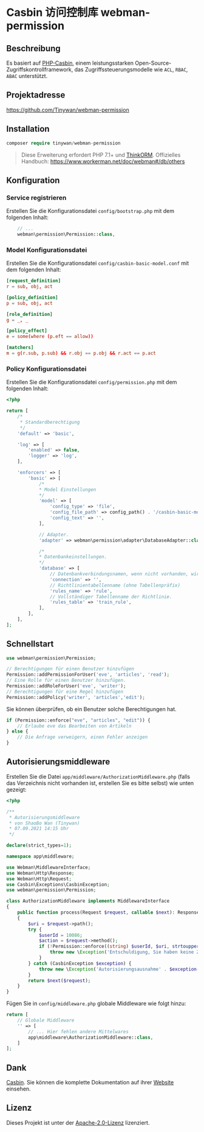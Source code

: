 # Casbin 访问控制库 webman-permission

## Beschreibung

Es basiert auf [PHP-Casbin](https://github.com/php-casbin/php-casbin), einem leistungsstarken Open-Source-Zugriffskontrollframework, das Zugriffssteuerungsmodelle wie `ACL`, `RBAC`, `ABAC` unterstützt.

## Projektadresse

https://github.com/Tinywan/webman-permission

## Installation

```php
composer require tinywan/webman-permission
```
> Diese Erweiterung erfordert PHP 7.1+ und [ThinkORM](https://www.kancloud.cn/manual/think-orm/1257998). Offizielles Handbuch: https://www.workerman.net/doc/webman#/db/others

## Konfiguration

### Service registrieren
Erstellen Sie die Konfigurationsdatei `config/bootstrap.php` mit dem folgenden Inhalt:

```php
    // ...
    webman\permission\Permission::class,
```

### Model Konfigurationsdatei
Erstellen Sie die Konfigurationsdatei `config/casbin-basic-model.conf` mit dem folgenden Inhalt:

```conf
[request_definition]
r = sub, obj, act

[policy_definition]
p = sub, obj, act

[role_definition]
g = _, _

[policy_effect]
e = some(where (p.eft == allow))

[matchers]
m = g(r.sub, p.sub) && r.obj == p.obj && r.act == p.act
```

### Policy Konfigurationsdatei
Erstellen Sie die Konfigurationsdatei `config/permission.php` mit dem folgenden Inhalt:

```php
<?php

return [
    /*
     * Standardberechtigung
     */
    'default' => 'basic',

    'log' => [
        'enabled' => false,
        'logger' => 'log',
    ],

    'enforcers' => [
        'basic' => [
            /*
            * Model Einstellungen
            */
            'model' => [
                'config_type' => 'file',
                'config_file_path' => config_path() . '/casbin-basic-model.conf',
                'config_text' => '',
            ],

            // Adapter.
            'adapter' => webman\permission\adapter\DatabaseAdapter::class,

            /*
            * Datenbankeinstellungen.
            */
            'database' => [
                // Datenbankverbindungsnamen, wenn nicht vorhanden, wird die Standardkonfiguration verwendet.
                'connection' => '',
                // Richtlinientabellenname (ohne Tabellenpräfix)
                'rules_name' => 'rule',
                // Vollständiger Tabellenname der Richtlinie.
                'rules_table' => 'train_rule',
            ],
        ],
    ],
];
```

## Schnellstart

```php
use webman\permission\Permission;

// Berechtigungen für einen Benutzer hinzufügen
Permission::addPermissionForUser('eve', 'articles', 'read');
// Eine Rolle für einen Benutzer hinzufügen.
Permission::addRoleForUser('eve', 'writer');
// Berechtigungen für eine Regel hinzufügen
Permission::addPolicy('writer', 'articles','edit');
```

Sie können überprüfen, ob ein Benutzer solche Berechtigungen hat.

```php
if (Permission::enforce("eve", "articles", "edit")) {
    // Erlaube eve das Bearbeiten von Artikeln
} else {
    // Die Anfrage verweigern, einen Fehler anzeigen
}
````

## Autorisierungsmiddleware

Erstellen Sie die Datei `app/middleware/AuthorizationMiddleware.php` (falls das Verzeichnis nicht vorhanden ist, erstellen Sie es bitte selbst) wie unten gezeigt:

```php
<?php

/**
 * Autorisierungsmiddleware
 * von ShaoBo Wan (Tinywan)
 * 07.09.2021 14:15 Uhr
 */

declare(strict_types=1);

namespace app\middleware;

use Webman\MiddlewareInterface;
use Webman\Http\Response;
use Webman\Http\Request;
use Casbin\Exceptions\CasbinException;
use webman\permission\Permission;

class AuthorizationMiddleware implements MiddlewareInterface
{
	public function process(Request $request, callable $next): Response
	{
		$uri = $request->path();
		try {
			$userId = 10086;
			$action = $request->method();
			if (!Permission::enforce((string) $userId, $uri, strtoupper($action))) {
				throw new \Exception('Entschuldigung, Sie haben keine Zugriffsberechtigung für diese Schnittstelle');
			}
		} catch (CasbinException $exception) {
			throw new \Exception('Autorisierungsausnahme' . $exception->getMessage());
		}
		return $next($request);
	}
}
```

Fügen Sie in `config/middleware.php` globale Middleware wie folgt hinzu:

```php
return [
    // Globale Middleware
    '' => [
        // ... Hier fehlen andere Mittelwares
        app\middleware\AuthorizationMiddleware::class,
    ]
];
```

## Dank

[Casbin](https://github.com/php-casbin/php-casbin). Sie können die komplette Dokumentation auf ihrer [Website](https://casbin.org/) einsehen.

## Lizenz

Dieses Projekt ist unter der [Apache-2.0-Lizenz](LICENSE) lizenziert.
